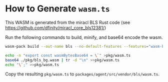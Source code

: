 # How to Generate `wasm.ts`

This WASM is generated from the miracl BLS Rust code (see https://github.com/dfinity/miracl_core_bls12381/)

Run the following commands to build, minify, and base64 encode the wasm.

```bash
wasm-pack build --out-name bls --no-default-features --features="wasm-bindgen allow_alt_compress" --profile=wasm

echo -n "export const wasmBytesBase64 = \`" >pkg/wasm.ts
base64 ./pkg/bls_bg.wasm | tr -d "\n" >>pkg/wasm.ts
echo "\`;" >>pkg/wasm.ts
```

Copy the resulting `pkg/wasm.ts` to `packages/agent/src/vendor/bls/wasm.ts`.
